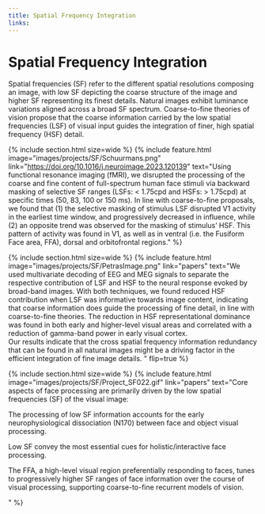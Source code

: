 ```yaml
---
title: Spatial Frequency Integration
links:
---
```

# Spatial Frequency Integration

Spatial frequencies (SF) refer to the different spatial resolutions composing an image, with low SF depicting the coarse structure of the image and higher SF representing its finest details. Natural images exhibit luminance variations aligned across a broad SF spectrum. Coarse-to-fine theories of vision propose that the coarse information carried by the low spatial frequencies (LSF) of visual input guides the integration of finer, high spatial frequency (HSF) detail. 

{% include section.html
  size=wide %}
{%
  include feature.html
  image="images/projects/SF/Schuurmans.png"
  link="https://doi.org/10.1016/j.neuroimage.2023.120139"
  text="Using functional resonance imaging (fMRI), we disrupted the processing of the coarse and fine content of full-spectrum human face stimuli via backward masking of selective SF ranges (LSFs: < 1.75cpd and HSFs: > 1.75cpd) at specific times (50, 83, 100 or 150 ms). In line with coarse-to-fine proposals, we found that (1) the selective masking of stimulus LSF disrupted V1 activity in the earliest time window, and progressively decreased in influence, while (2) an opposite trend was observed for the masking of stimulus’ HSF. This pattern of activity was found in V1, as well as in ventral (i.e. the Fusiform Face area, FFA), dorsal and orbitofrontal regions."
%}

{% include section.html 
  size=wide %}
{%
  include feature.html
  image="images/projects/SF/PetrasImage.png"
  link="papers"
  text="We used multivariate decoding of EEG and MEG signals to separate the respective contribution of LSF and HSF to the neural response evoked by broad-band images. With both techniques, we found reduced HSF contribution when LSF was informative towards image content, indicating that coarse information does guide the processing of fine detail, in line with coarse-to-fine theories. 
The reduction in HSF representational dominance was found in both early and higher-level visual areas and correlated with a reduction of gamma-band power in early visual cortex.  
Our results indicate that the cross spatial frequency information redundancy that can be found in all natural images might be a driving factor in the efficient integration of fine image details. "
  flip=true
%}

{% include section.html
  size=wide %}
{%
  include feature.html
  image="images/projects/SF/Project_SF022.gif"
  link="papers"
  text="Core aspects of face processing are primarily driven by the low spatial frequencies (SF) of the visual image: <p> The processing of low SF information accounts for the early neurophysiological dissociation (N170) between face and object visual processing. </p> <p> Low SF convey the most essential cues for holistic/interactive face processing. </p> <p> The FFA, a high-level visual region preferentially responding to faces, tunes to progressively higher SF ranges of face information over the course of visual processing, supporting coarse-to-fine recurrent models of vision. </p>"
  %}
